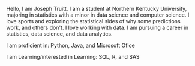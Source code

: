 Hello, I am Joseph Truitt. I am a student at Northern Kentucky University, majoring in statistics with a minor in data science and computer science. I love sports and exploring the statistical sides of why some predictions work, and others don't. I love working with data. I am pursuing a career in statistics, data science, and data analytics.

I am proficient in: Python, Java, and Microsoft Ofice

I am Learning/interested in Learning: SQL, R, and SAS
